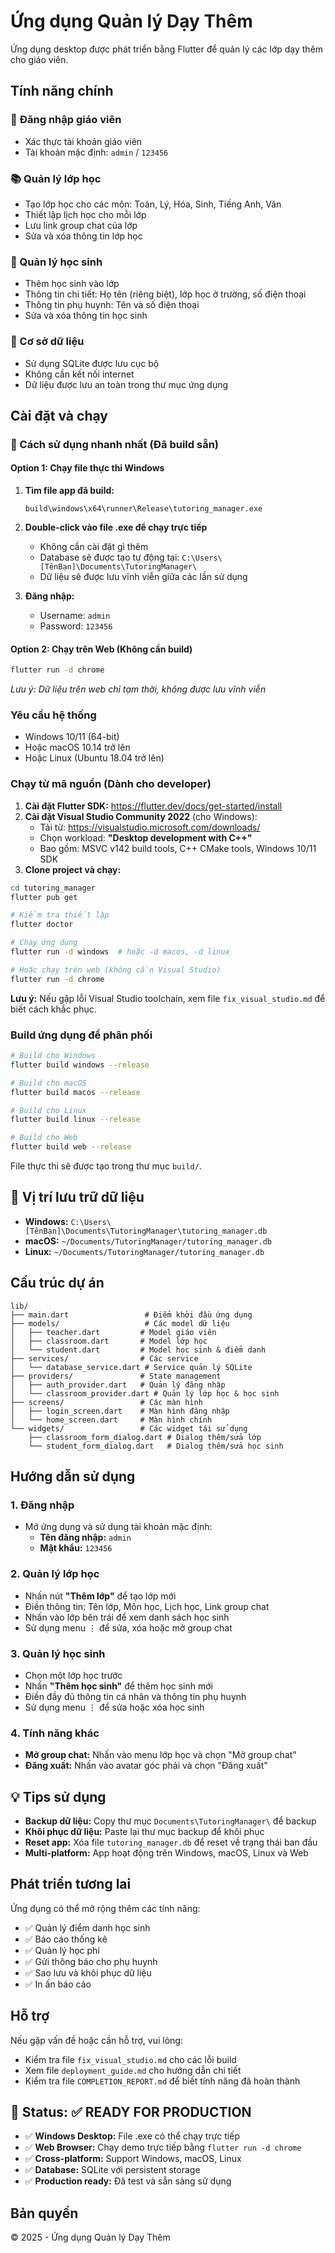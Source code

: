 # Ứng dụng Quản lý Dạy Thêm

Ứng dụng desktop được phát triển bằng Flutter để quản lý các lớp dạy thêm cho giáo viên.

## Tính năng chính

### 🔐 Đăng nhập giáo viên

- Xác thực tài khoản giáo viên
- Tài khoản mặc định: `admin` / `123456`

### 📚 Quản lý lớp học

- Tạo lớp học cho các môn: Toán, Lý, Hóa, Sinh, Tiếng Anh, Văn
- Thiết lập lịch học cho mỗi lớp
- Lưu link group chat của lớp
- Sửa và xóa thông tin lớp học

### 👥 Quản lý học sinh

- Thêm học sinh vào lớp
- Thông tin chi tiết: Họ tên (riêng biệt), lớp học ở trường, số điện thoại
- Thông tin phụ huynh: Tên và số điện thoại
- Sửa và xóa thông tin học sinh

### 💾 Cơ sở dữ liệu

- Sử dụng SQLite được lưu cục bộ
- Không cần kết nối internet
- Dữ liệu được lưu an toàn trong thư mục ứng dụng

## Cài đặt và chạy

### 🚀 Cách sử dụng nhanh nhất (Đã build sẵn)

#### Option 1: Chạy file thực thi Windows

1. **Tìm file app đã build:**

   ```
   build\windows\x64\runner\Release\tutoring_manager.exe
   ```

2. **Double-click vào file .exe để chạy trực tiếp**

   - Không cần cài đặt gì thêm
   - Database sẽ được tạo tự động tại: `C:\Users\[TênBạn]\Documents\TutoringManager\`
   - Dữ liệu sẽ được lưu vĩnh viễn giữa các lần sử dụng

3. **Đăng nhập:**
   - Username: `admin`
   - Password: `123456`

#### Option 2: Chạy trên Web (Không cần build)

```bash
flutter run -d chrome
```

_Lưu ý: Dữ liệu trên web chỉ tạm thời, không được lưu vĩnh viễn_

### Yêu cầu hệ thống

- Windows 10/11 (64-bit)
- Hoặc macOS 10.14 trở lên
- Hoặc Linux (Ubuntu 18.04 trở lên)

### Chạy từ mã nguồn (Dành cho developer)

1. **Cài đặt Flutter SDK:** https://flutter.dev/docs/get-started/install
2. **Cài đặt Visual Studio Community 2022** (cho Windows):
   - Tải từ: https://visualstudio.microsoft.com/downloads/
   - Chọn workload: **"Desktop development with C++"**
   - Bao gồm: MSVC v142 build tools, C++ CMake tools, Windows 10/11 SDK
3. **Clone project và chạy:**

```bash
cd tutoring_manager
flutter pub get

# Kiểm tra thiết lập
flutter doctor

# Chạy ứng dụng
flutter run -d windows  # hoặc -d macos, -d linux

# Hoặc chạy trên web (không cần Visual Studio)
flutter run -d chrome
```

**Lưu ý:** Nếu gặp lỗi Visual Studio toolchain, xem file `fix_visual_studio.md` để biết cách khắc phục.

### Build ứng dụng để phân phối

```bash
# Build cho Windows
flutter build windows --release

# Build cho macOS
flutter build macos --release

# Build cho Linux
flutter build linux --release

# Build cho Web
flutter build web --release
```

File thực thi sẽ được tạo trong thư mục `build/`.

## 📍 Vị trí lưu trữ dữ liệu

- **Windows:** `C:\Users\[TênBạn]\Documents\TutoringManager\tutoring_manager.db`
- **macOS:** `~/Documents/TutoringManager/tutoring_manager.db`
- **Linux:** `~/Documents/TutoringManager/tutoring_manager.db`

## Cấu trúc dự án

```
lib/
├── main.dart                 # Điểm khởi đầu ứng dụng
├── models/                   # Các model dữ liệu
│   ├── teacher.dart         # Model giáo viên
│   ├── classroom.dart       # Model lớp học
│   └── student.dart         # Model học sinh & điểm danh
├── services/                # Các service
│   └── database_service.dart # Service quản lý SQLite
├── providers/               # State management
│   ├── auth_provider.dart   # Quản lý đăng nhập
│   └── classroom_provider.dart # Quản lý lớp học & học sinh
├── screens/                 # Các màn hình
│   ├── login_screen.dart    # Màn hình đăng nhập
│   └── home_screen.dart     # Màn hình chính
└── widgets/                 # Các widget tái sử dụng
    ├── classroom_form_dialog.dart # Dialog thêm/sửa lớp
    └── student_form_dialog.dart   # Dialog thêm/sửa học sinh
```

## Hướng dẫn sử dụng

### 1. Đăng nhập

- Mở ứng dụng và sử dụng tài khoản mặc định:
  - **Tên đăng nhập:** `admin`
  - **Mật khẩu:** `123456`

### 2. Quản lý lớp học

- Nhấn nút **"Thêm lớp"** để tạo lớp mới
- Điền thông tin: Tên lớp, Môn học, Lịch học, Link group chat
- Nhấn vào lớp bên trái để xem danh sách học sinh
- Sử dụng menu ⋮ để sửa, xóa hoặc mở group chat

### 3. Quản lý học sinh

- Chọn một lớp học trước
- Nhấn **"Thêm học sinh"** để thêm học sinh mới
- Điền đầy đủ thông tin cá nhân và thông tin phụ huynh
- Sử dụng menu ⋮ để sửa hoặc xóa học sinh

### 4. Tính năng khác

- **Mở group chat:** Nhấn vào menu lớp học và chọn "Mở group chat"
- **Đăng xuất:** Nhấn vào avatar góc phải và chọn "Đăng xuất"

## 💡 Tips sử dụng

- **Backup dữ liệu:** Copy thư mục `Documents\TutoringManager\` để backup
- **Khôi phục dữ liệu:** Paste lại thư mục backup để khôi phục
- **Reset app:** Xóa file `tutoring_manager.db` để reset về trạng thái ban đầu
- **Multi-platform:** App hoạt động trên Windows, macOS, Linux và Web

## Phát triển tương lai

Ứng dụng có thể mở rộng thêm các tính năng:

- ✅ Quản lý điểm danh học sinh
- ✅ Báo cáo thống kê
- ✅ Quản lý học phí
- ✅ Gửi thông báo cho phụ huynh
- ✅ Sao lưu và khôi phục dữ liệu
- ✅ In ấn báo cáo

## Hỗ trợ

Nếu gặp vấn đề hoặc cần hỗ trợ, vui lòng:

- Kiểm tra file `fix_visual_studio.md` cho các lỗi build
- Xem file `deployment_guide.md` cho hướng dẫn chi tiết
- Kiểm tra file `COMPLETION_REPORT.md` để biết tính năng đã hoàn thành

## 🎯 Status: ✅ READY FOR PRODUCTION

- ✅ **Windows Desktop:** File .exe có thể chạy trực tiếp
- ✅ **Web Browser:** Chạy demo trực tiếp bằng `flutter run -d chrome`
- ✅ **Cross-platform:** Support Windows, macOS, Linux
- ✅ **Database:** SQLite với persistent storage
- ✅ **Production ready:** Đã test và sẵn sàng sử dụng

## Bản quyền

© 2025 - Ứng dụng Quản lý Dạy Thêm
